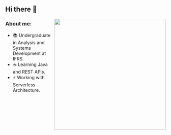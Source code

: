 ## Hi there :metal:

<img width="350px" align="right" src="https://github-readme-stats.vercel.app/api/top-langs/?username=rafaelbcastilhos"/>

### About me:
- :books: Undergraduate in Analysis and Systems Development at IFRS.
- :coffee: Learning Java and REST APIs.
- :zap: Working with Serverless Architecture.
